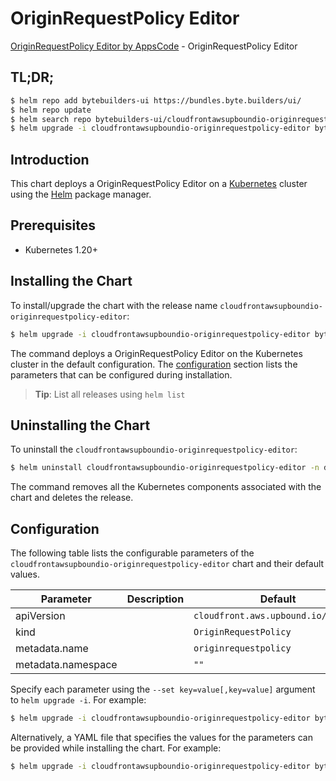 # OriginRequestPolicy Editor

[OriginRequestPolicy Editor by AppsCode](https://byte.builders) - OriginRequestPolicy Editor

## TL;DR;

```bash
$ helm repo add bytebuilders-ui https://bundles.byte.builders/ui/
$ helm repo update
$ helm search repo bytebuilders-ui/cloudfrontawsupboundio-originrequestpolicy-editor --version=v0.4.18
$ helm upgrade -i cloudfrontawsupboundio-originrequestpolicy-editor bytebuilders-ui/cloudfrontawsupboundio-originrequestpolicy-editor -n default --create-namespace --version=v0.4.18
```

## Introduction

This chart deploys a OriginRequestPolicy Editor on a [Kubernetes](http://kubernetes.io) cluster using the [Helm](https://helm.sh) package manager.

## Prerequisites

- Kubernetes 1.20+

## Installing the Chart

To install/upgrade the chart with the release name `cloudfrontawsupboundio-originrequestpolicy-editor`:

```bash
$ helm upgrade -i cloudfrontawsupboundio-originrequestpolicy-editor bytebuilders-ui/cloudfrontawsupboundio-originrequestpolicy-editor -n default --create-namespace --version=v0.4.18
```

The command deploys a OriginRequestPolicy Editor on the Kubernetes cluster in the default configuration. The [configuration](#configuration) section lists the parameters that can be configured during installation.

> **Tip**: List all releases using `helm list`

## Uninstalling the Chart

To uninstall the `cloudfrontawsupboundio-originrequestpolicy-editor`:

```bash
$ helm uninstall cloudfrontawsupboundio-originrequestpolicy-editor -n default
```

The command removes all the Kubernetes components associated with the chart and deletes the release.

## Configuration

The following table lists the configurable parameters of the `cloudfrontawsupboundio-originrequestpolicy-editor` chart and their default values.

|     Parameter      | Description |                    Default                     |
|--------------------|-------------|------------------------------------------------|
| apiVersion         |             | <code>cloudfront.aws.upbound.io/v1beta1</code> |
| kind               |             | <code>OriginRequestPolicy</code>               |
| metadata.name      |             | <code>originrequestpolicy</code>               |
| metadata.namespace |             | <code>""</code>                                |


Specify each parameter using the `--set key=value[,key=value]` argument to `helm upgrade -i`. For example:

```bash
$ helm upgrade -i cloudfrontawsupboundio-originrequestpolicy-editor bytebuilders-ui/cloudfrontawsupboundio-originrequestpolicy-editor -n default --create-namespace --version=v0.4.18 --set apiVersion=cloudfront.aws.upbound.io/v1beta1
```

Alternatively, a YAML file that specifies the values for the parameters can be provided while
installing the chart. For example:

```bash
$ helm upgrade -i cloudfrontawsupboundio-originrequestpolicy-editor bytebuilders-ui/cloudfrontawsupboundio-originrequestpolicy-editor -n default --create-namespace --version=v0.4.18 --values values.yaml
```
